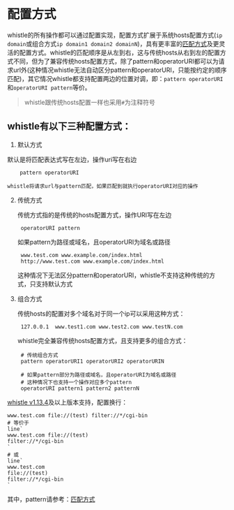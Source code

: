 # 配置方式

whistle的所有操作都可以通过配置实现，配置方式扩展于系统hosts配置方式(`ip domain`或组合方式`ip domain1 domain2 domainN`)，具有更丰富的[匹配方式](pattern.html)及更灵活的配置方式。whistle的匹配顺序是从左到右，这与传统hosts从右到左的配置方式不同，但为了兼容传统hosts配置方式，除了pattern和operatorURI都可以为请求url外(这种情况whistle无法自动区分pattern和operatorURI，只能按约定的顺序匹配)，其它情况whistle都支持配置两边的位置对调，即：`pattern operatorURI`和`operatorURI pattern`等价。

> whistle跟传统hosts配置一样也采用`#`为注释符号


## whistle有以下三种配置方式：

1. 默认方式

  默认是将匹配表达式写在左边，操作uri写在右边

		pattern operatorURI

	whistle将请求url与pattern匹配，如果匹配到就执行operatorURI对应的操作

2. 传统方式

	传统方式指的是传统的hosts配置方式，操作URI写在左边

		operatorURI pattern

	如果pattern为路径或域名，且operatorURI为域名或路径

		www.test.com www.example.com/index.html
		http://www.test.com www.example.com/index.html

	这种情况下无法区分pattern和operatorURI，whistle不支持这种传统的方式，只支持默认方式

3. 组合方式

	传统hosts的配置对多个域名对于同一个ip可以采用这种方式：

		127.0.0.1  www.test1.com www.test2.com www.testN.com

	whistle完全兼容传统hosts配置方式，且支持更多的组合方式：

		# 传统组合方式
		pattern operatorURI1 operatorURI2 operatorURIN

		# 如果pattern部分为路径或域名，且operatorURI为域名或路径
		# 这种情况下也支持一个操作对应多个pattern
		operatorURI pattern1 pattern2 patternN

[whistle v1.13.4](./update.html)及以上版本支持，配置换行：
```
www.test.com file://(test) filter://*/cgi-bin
# 等价于
line`
www.test.com file://(test)
filter://*/cgi-bin
`
# 或
line`
www.test.com
file://(test)
filter://*/cgi-bin
`
```

其中，pattern请参考：[匹配方式](pattern.html)
